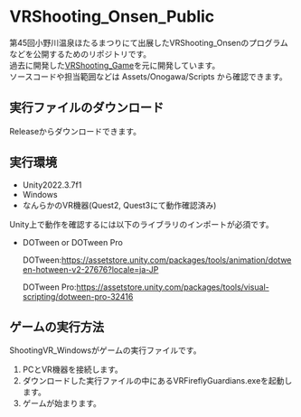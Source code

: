 # VRShooting_Onsen_Public
第45回小野川温泉ほたるまつりにて出展したVRShooting_Onsenのプログラムなどを公開するためのリポジトリです。  
過去に開発した[VRShooting_Game](https://github.com/VRUnityPJ/VRShootingGame_Public)を元に開発しています。  
ソースコードや担当範囲などは Assets/Onogawa/Scripts から確認できます。 

## 実行ファイルのダウンロード
Releaseからダウンロードできます。

## 実行環境
- Unity2022.3.7f1
- Windows
- なんらかのVR機器(Quest2, Quest3にて動作確認済み)

Unity上で動作を確認するには以下のライブラリのインポートが必須です。
- DOTween or DOTween Pro

  DOTween:https://assetstore.unity.com/packages/tools/animation/dotween-hotween-v2-27676?locale=ja-JP

  DOTween Pro:https://assetstore.unity.com/packages/tools/visual-scripting/dotween-pro-32416

## ゲームの実行方法
ShootingVR_Windowsがゲームの実行ファイルです。

1. PCとVR機器を接続します。
2. ダウンロードした実行ファイルの中にあるVRFireflyGuardians.exeを起動します。
3. ゲームが始まります。
